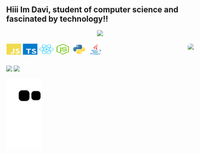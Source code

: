 ## Hiii Im Davi, student of computer science and fascinated by technology!!
<div align="center">
 
  <img height="180em" src="https://github-readme-stats.vercel.app/api/top-langs/?username=DavCarvalho&layout=compact&langs_count=7&theme=dracula"/>
</div>
<div style="display: inline_block"><br>
  <img align="center"  height="30" width="40" src="https://raw.githubusercontent.com/devicons/devicon/master/icons/javascript/javascript-plain.svg">
  <img align="center"  height="30" width="40" src="https://raw.githubusercontent.com/devicons/devicon/master/icons/typescript/typescript-plain.svg">
  <img align="center"  height="30" width="40" src="https://raw.githubusercontent.com/devicons/devicon/master/icons/react/react-original.svg">
  <img align="center"  height="30" width="40" src="https://raw.githubusercontent.com/devicons/devicon/master/icons/nodejs/nodejs-original.svg">
  <img align="center"  height="30" width="40" src="https://raw.githubusercontent.com/devicons/devicon/master/icons/python/python-original.svg">
  <img align="center"  height="30" width="40" src="https://raw.githubusercontent.com/devicons/devicon/master/icons/java/java-original.svg">
  <img align="right"  height="150" style="border-radius:50px;" src="https://media.discordapp.net/attachments/1000614010753925142/1026993037580193822/unknown.png?width=393&height=519">
</div>
  
  ##
 
<div> 
  <a href="https://instagram.com/juca.toin" target="_blank"><img src="https://img.shields.io/badge/-Instagram-%23E4405F?style=for-the-badge&logo=instagram&logoColor=white" target="_blank"></a>
  <a href = "daviribeiro3002@gmail.com"><img src="https://img.shields.io/badge/-Gmail-%23333?style=for-the-badge&logo=gmail&logoColor=white" target="_blank"></a>
  
  ![Snake animation](https://github.com/DavCarvalho/DavCarvalho/blob/output/github-contribution-grid-snake.svg)
 
</div>
